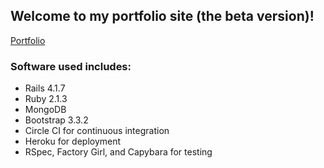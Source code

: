 ## Welcome to my portfolio site (the beta version)!

[Portfolio](https://ann-atiba.herokuapp.com/)


### Software used includes:

* Rails 4.1.7
* Ruby 2.1.3
* MongoDB
* Bootstrap 3.3.2
* Circle CI for continuous integration
* Heroku for deployment
* RSpec, Factory Girl, and Capybara for testing







